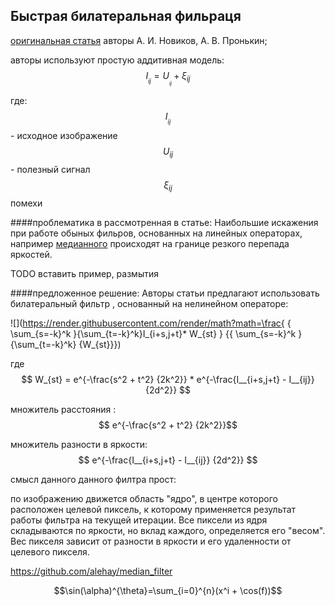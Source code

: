 ## Быстрая билатеральная фильраця

[оригинальная статья](http://vestnik.rsreu.ru/images/archive/2018/4-66-1/2.4_.pdf)
 авторы А. И. Новиков, А. В. Пронькин;

авторы используют простую аддитивная модель: 
$$I__{ij} = U___{ij}  + {\xi}_{ij} $$

где:
$$I__{ij} $$ - исходное изображение
$$U_{ij} $$ - полезный сигнал
$${\xi}_{ij} $$  помехи

####проблематика в рассмотренная в статье:
Наибольшие искажения при работе обыных фильров, основанных на линейных операторах, например [медианного](https://github.com/alehay/median_filter) происходят на границе резкого перепада яркостей.

TODO вставить пример, размытия

####предложенное решение:
Авторы статьи предлагают использовать билатеральный фильтр , основанный на нелинейном операторе:

![](https://render.githubusercontent.com/render/math?math=\frac{ { \sum_{s=-k}^k }{\sum_{t=-k}^k}I_{i+s,j+t}* W_{st} } {{ \sum_{s=-k}^k }{\sum_{t=-k}^k}   {W_{st}}})

где 
$$  W_{st} = e^{-\frac{s^2 + t^2} {2k^2}} *  e^{-\frac{I__{i+s,j+t} - I__{ij}} {2d^2}} 
$$

множитель расстояния :
$$ e^{-\frac{s^2 + t^2} {2k^2}}$$

множитель разности в яркости:
$$ 
e^{-\frac{I__{i+s,j+t} - I__{ij}} {2d^2}} 
$$

смысл данного данного филтра прост: 

по изображению движется область "ядро", в центре которого расположен целевой пиксель, к которому применяется результат работы фильтра на текущей итерации. 
Все пиксели из ядря складываются по яркости, но вклад каждого, определяется его "весом". 
Вес пикселя зависит от разности в яркости и его удаленности от целевого пикселя. 



https://github.com/alehay/median_filter

$$\sin(\alpha)^{\theta}=\sum_{i=0}^{n}(x^i + \cos(f))$$
